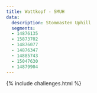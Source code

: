 ```yaml
---
title: Wattkopf - SMUH
data:
  description: Stommasten Uphill
  segments: 
  - 14876135
  - 15873702
  - 14876077
  - 14876347
  - 14885743
  - 15047630
  - 14879904
---
```


{% include challenges.html %}
